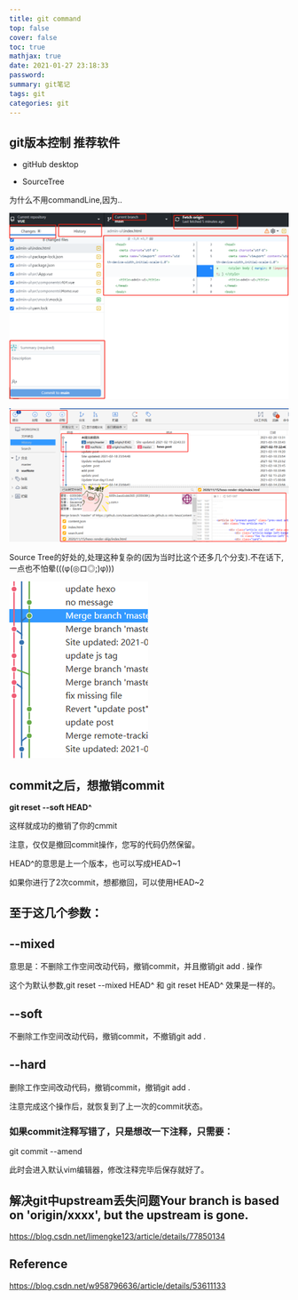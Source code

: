 ```yaml
---
title: git command
top: false
cover: false
toc: true
mathjax: true
date: 2021-01-27 23:18:33
password:
summary: git笔记
tags: git
categories: git
---
```


## git版本控制 推荐软件
- gitHub desktop 

- SourceTree

为什么不用commandLine,因为..

  ![gitHub Desktop](git-command/image-20210220133043365.png)

![SourceTree](git-command/image-20210220133305975.png)

Source Tree的好处的,处理这种复杂的(因为当时比这个还多几个分支).不在话下, 一点也不怕晕(((φ(◎ロ◎;)φ)))

![](git-command/image-20210220133351680.png)

## commit之后，想撤销commit

**git reset --soft HEAD^**

这样就成功的撤销了你的cmmit

注意，仅仅是撤回commit操作，您写的代码仍然保留。

HEAD^的意思是上一个版本，也可以写成HEAD~1

如果你进行了2次commit，想都撤回，可以使用HEAD~2



## 至于这几个参数：

## --mixed 

意思是：不删除工作空间改动代码，撤销commit，并且撤销git add . 操作

这个为默认参数,git reset --mixed HEAD^ 和 git reset HEAD^ 效果是一样的。

## --soft  

不删除工作空间改动代码，撤销commit，不撤销git add . 

## --hard

删除工作空间改动代码，撤销commit，撤销git add . 

注意完成这个操作后，就恢复到了上一次的commit状态。

### 如果commit注释写错了，只是想改一下注释，只需要：

git commit --amend

此时会进入默认vim编辑器，修改注释完毕后保存就好了。

## 解决git中upstream丢失问题Your branch is based on 'origin/xxxx', but the upstream is gone.

https://blog.csdn.net/limengke123/article/details/77850134







## Reference 

https://blog.csdn.net/w958796636/article/details/53611133

